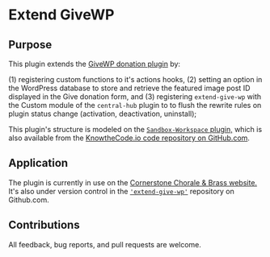 # Extend GiveWP

## Purpose

This plugin extends the <a href="givewp.com">GiveWP donation plugin</a> by: 

(1) registering custom functions to it's actions hooks, 
(2) setting an option in the WordPress database to store and retrieve the featured image post ID displayed in the Give donation form, and
(3) registering `extend-give-wp` with the Custom module of the `central-hub` plugin to to flush the rewrite rules on plugin status change (activation, deactivation, uninstall);

This plugin's structure is modeled on the <a href="https://github.com/KnowTheCode/Sandbox-Workspace">`Sandbox-Workspace` plugin,</a> 
which is also available from the <a href="https://github.com/KnowTheCode">KnowtheCode.io code repository on GitHub.com</a>.

## Application

The plugin is currently in use on the <a href="https://cornerstonechorale.org">Cornerstone Chorale & Brass website.</a>
It's also under version control in the <a href="https://github.com/rgadon107/extend-give-wp">`'extend-give-wp'`</a> repository on 
Github.com.

## Contributions

All feedback, bug reports, and pull requests are welcome.
